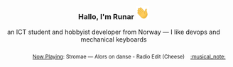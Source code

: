 <h3 align="center">Hallo, I'm Runar <img src="./assets/wave.gif" width="30px" height="30px"></h3>

<div align="center">an ICT student and hobbyist developer from Norway — I like devops and mechanical keyboards</div>

<br/>
<div align="right"><sub>
  <a href="https://www.last.fm/user/runarsf">Now Playing</a>: Stromae &mdash; Alors on danse - Radio Edit (Cheese) &nbsp;&nbsp; <a href="https:&#x2F;&#x2F;www.last.fm&#x2F;music&#x2F;Stromae&#x2F;_&#x2F;Alors+on+danse+-+Radio+Edit">:musical_note:</a>
</sub></div>

